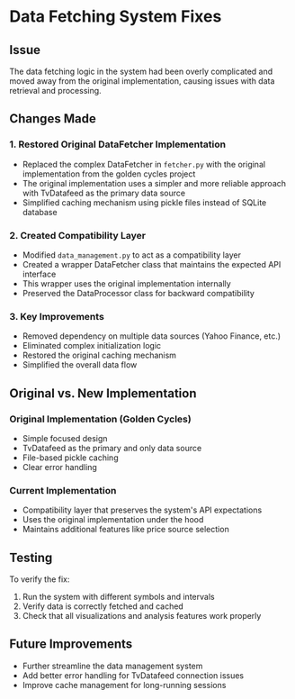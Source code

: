 # Data Fetching System Fixes

## Issue
The data fetching logic in the system had been overly complicated and moved away from the original implementation, causing issues with data retrieval and processing.

## Changes Made

### 1. Restored Original DataFetcher Implementation
- Replaced the complex DataFetcher in `fetcher.py` with the original implementation from the golden cycles project
- The original implementation uses a simpler and more reliable approach with TvDatafeed as the primary data source
- Simplified caching mechanism using pickle files instead of SQLite database

### 2. Created Compatibility Layer
- Modified `data_management.py` to act as a compatibility layer
- Created a wrapper DataFetcher class that maintains the expected API interface
- This wrapper uses the original implementation internally
- Preserved the DataProcessor class for backward compatibility

### 3. Key Improvements
- Removed dependency on multiple data sources (Yahoo Finance, etc.)
- Eliminated complex initialization logic
- Restored the original caching mechanism
- Simplified the overall data flow

## Original vs. New Implementation

### Original Implementation (Golden Cycles)
- Simple focused design
- TvDatafeed as the primary and only data source
- File-based pickle caching
- Clear error handling

### Current Implementation
- Compatibility layer that preserves the system's API expectations
- Uses the original implementation under the hood
- Maintains additional features like price source selection

## Testing
To verify the fix:
1. Run the system with different symbols and intervals
2. Verify data is correctly fetched and cached
3. Check that all visualizations and analysis features work properly

## Future Improvements
- Further streamline the data management system
- Add better error handling for TvDatafeed connection issues
- Improve cache management for long-running sessions